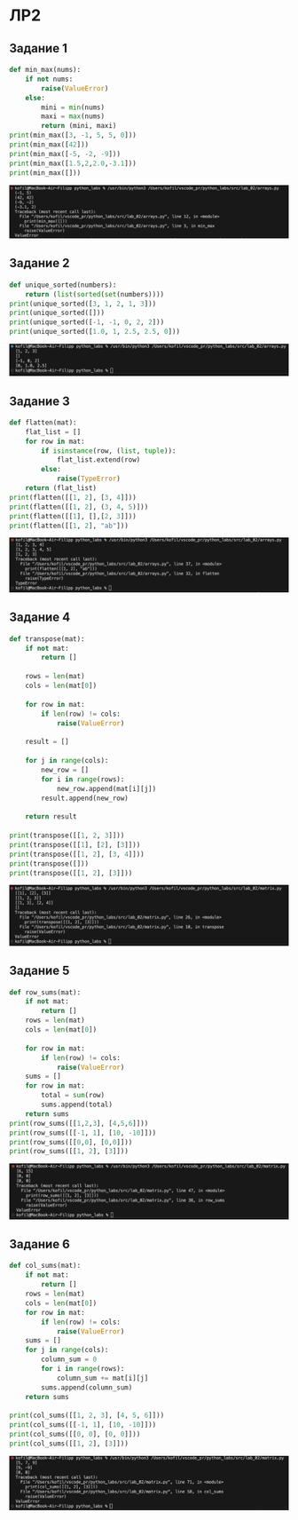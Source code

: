# ЛР2

## Задание 1

```python
def min_max(nums):
    if not nums:
        raise(ValueError)
    else:
        mini = min(nums)
        maxi = max(nums)
        return (mini, maxi)
print(min_max([3, -1, 5, 5, 0]))
print(min_max([42]))
print(min_max([-5, -2, -9]))
print(min_max([1.5,2,2.0,-3.1]))
print(min_max([]))
```
![Картинка 1](./images/lab_02/lab02_photo01.png)

## Задание 2

```python
def unique_sorted(numbers):
    return (list(sorted(set(numbers))))
print(unique_sorted([3, 1, 2, 1, 3]))
print(unique_sorted([]))
print(unique_sorted([-1, -1, 0, 2, 2]))
print(unique_sorted([1.0, 1, 2.5, 2.5, 0]))
```
![Картинка 2](./images/lab_02/lab02_photo02.png)

## Задание 3

```python
def flatten(mat):
    flat_list = []
    for row in mat:
        if isinstance(row, (list, tuple)):
            flat_list.extend(row)
        else:
            raise(TypeError)
    return (flat_list)
print(flatten([[1, 2], [3, 4]]))
print(flatten([[1, 2], (3, 4, 5)]))
print(flatten([[1], [],[2, 3]]))
print(flatten([[1, 2], "ab"]))
```
![Картинка 3](./images/lab_02/lab02_photo03.png)

## Задание 4

```python
def transpose(mat):
    if not mat:
        return []
    
    rows = len(mat)
    cols = len(mat[0])
    
    for row in mat:
        if len(row) != cols:
            raise(ValueError)
    
    result = []
    
    for j in range(cols):
        new_row = []
        for i in range(rows):
            new_row.append(mat[i][j])
        result.append(new_row)
    
    return result

print(transpose([[1, 2, 3]]))
print(transpose([[1], [2], [3]]))
print(transpose([[1, 2], [3, 4]]))
print(transpose([]))
print(transpose([[1, 2], [3]]))
```
![Картинка 4](./images/lab_02/lab02_photo04.png)

## Задание 5

```python
def row_sums(mat):
    if not mat:
        return []    
    rows = len(mat)
    cols = len(mat[0])

    for row in mat:
        if len(row) != cols:
            raise(ValueError)        
    sums = []
    for row in mat:          
        total = sum(row)      
        sums.append(total)    
    return sums
print(row_sums([[1,2,3], [4,5,6]]))
print(row_sums([[-1, 1], [10, -10]]))
print(row_sums([[0,0], [0,0]]))
print(row_sums([[1, 2], [3]]))
```
![Картинка 5](./images/lab_02/lab02_photo05.png)

## Задание 6

```python
def col_sums(mat):
    if not mat:
        return []
    rows = len(mat)
    cols = len(mat[0])
    for row in mat:
        if len(row) != cols:
            raise(ValueError)    
    sums = []
    for j in range(cols):
        column_sum = 0
        for i in range(rows):
            column_sum += mat[i][j]
        sums.append(column_sum)    
    return sums

print(col_sums([[1, 2, 3], [4, 5, 6]]))  
print(col_sums([[-1, 1], [10, -10]]))    
print(col_sums([[0, 0], [0, 0]]))        
print(col_sums([[1, 2], [3]]))  
```
![Картинка 6](./images/lab_02/lab02_photo06.png) 